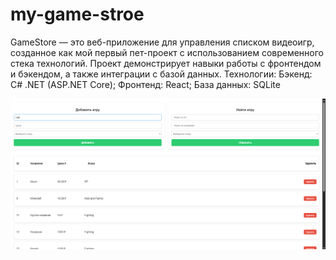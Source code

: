 # my-game-stroe
GameStore — это веб-приложение для управления списком видеоигр, созданное как мой первый пет-проект с использованием современного стека технологий. Проект демонстрирует навыки работы с фронтендом и бэкендом, а также интеграции с базой данных. Технологии: Бэкенд: C# .NET (ASP.NET Core); Фронтенд: React; База данных: SQLite

![Превью](src/images/GameStore.png)
